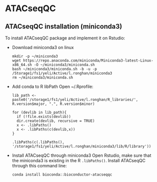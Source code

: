 # ATACseqQC

## ATACseqQC installation (miniconda3)
To install ATACseqQC package and implement it on Rstudio:
- Download miniconda3 on linux
  ```{bash}
  mkdir -p ~/miniconda3
  wget https://repo.anaconda.com/miniconda/Miniconda3-latest-Linux-x86_64.sh -O ~/miniconda3/miniconda.sh
  bash ~/miniconda3/miniconda.sh -b -u -p /Storage1/fs1/yeli/Active/l.ronghan/miniconda3
  rm ~/miniconda3/miniconda.sh
  ```
- Add conda to R libPath
  Open ~/.Rprofile:
  ```{R}
  lib_path <- paste0('/storage1/fs1/yeli/Active/l.ronghan/R_libraries/', R.version$major, ".", R.version$minor)
  
  for (devlib in lib_path){
    if (!file.exists(devlib))
    dir.create(devlib, recursive = TRUE)
    x <- .libPaths()
    x <- .libPaths(c(devlib,x))
  }
  
  .libPaths(c(.libPaths(), '/storage1/fs1/yeli/Active/l.ronghan/miniconda3/lib/R/library'))
  ```
- Install ATACseqQC through miniconda3
  Open Rstudio, make sure that the miniconda3 is existing in the R `.libPaths()`.
  Install ATACseqQC through this command line:
  ```{bash}
  conda install bioconda::bioconductor-atacseqqc
  ```
  
